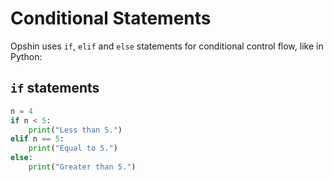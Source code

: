 # Conditional Statements

Opshin uses `if`, `elif` and `else` statements for conditional control flow, like in Python:

## `if` statements

```python
n = 4
if n < 5:
    print("Less than 5.")
elif n == 5:
    print("Equal to 5.")
else:
    print("Greater than 5.")
```
